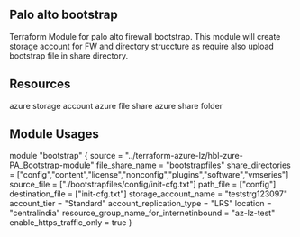 Palo alto bootstrap 
----------------------------------------------
Terraform Module for palo alto firewall bootstrap. This module will create storage account for FW and directory struccture as require also upload bootstrap file in share directory.



Resources
-------------------------
azure storage account
azure file share
azure share folder


Module Usages
------------------------------
module "bootstrap" {
  source = "../terraform-azure-lz/hbl-zure-PA_Bootstrap-module"
  file_share_name = "bootstrapfiles"
share_directories = ["config","content","license","nonconfig","plugins","software","vmseries"]
source_file = ["./bootstrapfiles/config/init-cfg.txt"]
path_file = ["config"]
destination_file = ["init-cfg.txt"]
storage_account_name = "teststrg123097"
account_tier = "Standard"
account_replication_type = "LRS"
location =  "centralindia"
resource_group_name_for_internetinbound = "az-lz-test"
enable_https_traffic_only = true
} 
  
